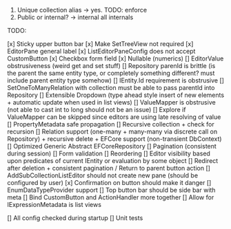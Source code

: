 1. Unique collection alias -> yes. TODO: enforce
2. Public or internal? -> internal all internals 



TODO:

[x] Sticky upper button bar
[x] Make SetTreeView not required
[x] EditorPane general label
[x] ListEditorPaneConfig does not accept CustomButton
[x] Checkbox form field
[x] Nullable (numerics)
[] EditorValue obstrusiveness (weird get and set stuff)
[] Repository parenId is brittle (is the parent the same entity type, or completely something different? must include parent entity type somehow)
[] IEntity.Id requirement is obstrusive
[] SetOneToManyRelation with collection must be able to pass parentId into Repository
[] Extensible Dropdown (type ahead style insert of new elements + automatic update when used in list views)
[] ValueMapper is obstrusive (not able to cast int to long should not be an issue)
[] Explore if ValueMapper can be skipped since editors are using late resolving of value
[] PropertyMetadata safe propagation
[] Recursive collection + check for recursion
[] Relation support (one-many + many-many via discrete call on Repository) + recursive delete + EFCore support (non-transient DbContext)
[] Optimized Generic Abstract EFCoreRepository
[] Pagination (consistent during session)
[] Form validation
[] Reordering
[] Editor visibility based upon predicates of current IEntity or evaluation by some object
[] Redirect after deletion + consistent pagination / Return to parent button action
[] AddSubCollectionListEditor should not create new pane (should be configured by user)
[x] Confirmation on button should make it danger
[] EnumDataTypeProvider support
[] Top button bar should be side bar with meta
[] Bind CustomButton and ActionHandler more together
[] Allow for IExpressionMetadata is list views

[] All config checked during startup
[] Unit tests